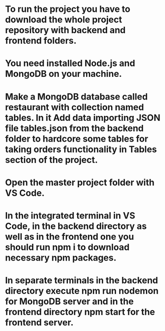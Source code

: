 # To run the project you have to download the whole project repository with backend and frontend folders. 

# You need installed Node.js and MongoDB on your machine. 

# Make a MongoDB database called restaurant with collection named tables. In it Add data importing JSON file tables.json from the backend folder to hardcore some tables for taking orders functionality in Tables section of the project.

# Open the master project folder with VS Code.

# In the integrated terminal in VS Code, in the backend directory as well as in the frontend one you should run npm i to download necessary npm packages.

# In separate terminals in the backend directory execute npm run nodemon for MongoDB server and in the frontend directory npm start for the frontend server.
